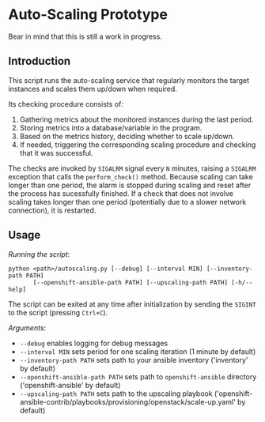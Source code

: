 # Auto-Scaling Prototype

Bear in mind that this is still a work in progress.

## Introduction
This script runs the auto-scaling service that regularly monitors the target instances and
scales them up/down when required.

Its checking procedure consists of:
1. Gathering metrics about the monitored instances during the last period.
2. Storing metrics into a database/variable in the program.
3. Based on the metrics history, deciding whether to scale up/down.
4. If needed, triggering the corresponding scaling procedure and checking that it was successful.

The checks are invoked by `SIGALRM` signal every `N` minutes, raising a `SIGALRM`
exception that calls the `perform_check()` method.
Because scaling can take longer than one period, the alarm is stopped during
scaling and reset after the process has sucessfully finished.
If a check that does not involve scaling takes longer than one period
(potentially due to a slower network connection), it is restarted.

## Usage

*Running the script*:

```
python <path>/autoscaling.py [--debug] [--interval MIN] [--inventory-path PATH]
       [--openshift-ansible-path PATH] [--upscaling-path PATH] [-h/--help]
```

The script can be exited at any time after initialization by sending the `SIGINT` to the
script (pressing `Ctrl+C`).

*Arguments*:
* `--debug` enables logging for debug messages
* `--interval MIN` sets period for one scaling iteration (1 minute by default)
* `--inventory-path PATH` sets path to your ansible inventory ('inventory' by default)
* `--openshift-ansible-path PATH` sets path to `openshift-ansible` directory ('openshift-ansible' by default)
* `--upscaling-path PATH` sets path to the upscaling playbook ('openshift-ansible-contrib/playbooks/provisioning/openstack/scale-up.yaml' by default)

